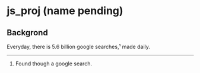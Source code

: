 # js_proj (name pending)

## Backgrond
Everyday, there is 5.6 billion google searches,¹ made daily.









---
1. Found though a google search.